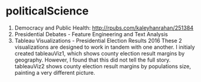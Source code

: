 # politicalScience

1. Democracy and Public Health: http://rpubs.com/kaleyhanrahan/251384
2. Presidential Debates - Feature Engineering and Text Analysis
3. Tableau Visualizations - Presidential Election Results 2016
        These 2 visualizations are designed to work in tandem with one another.
        I initialy created tableauViz1, which shows county election result margins by geography.
        However, I found that this did not tell the full story.
        tableauViz2 shows county election result margins by populations size, painting a very different picture.
